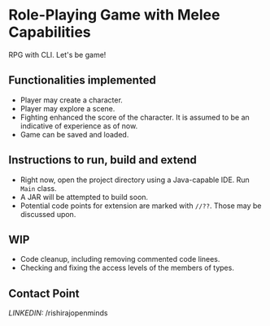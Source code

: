 # Role-Playing Game with Melee Capabilities
RPG with CLI. Let's be game!

## Functionalities implemented
- Player may create a character.
- Player may explore a scene.
- Fighting enhanced the score of the character. It is assumed to be an indicative of experience as of now.
- Game can be saved and loaded.

## Instructions to run, build and extend
- Right now, open the project directory using a Java-capable IDE. Run `Main` class.
- A JAR will be attempted to build soon.
- Potential code points for extension are marked with `//??`. Those may be discussed upon.

## WIP
- Code cleanup, including removing commented code linees.
- Checking and fixing the access levels of the members of types.

## Contact Point
_LINKEDIN:_ /rishirajopenminds
